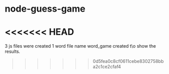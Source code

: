 # node-guess-game
<<<<<<< HEAD
=======
3 js files were created
1 word file name word_game created t\o show the results.
>>>>>>> 0d5fea0c8cf0611cebe8302758bba2c1ce2cfaf4
